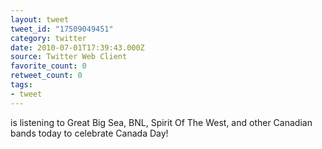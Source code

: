 ```yaml
---
layout: tweet
tweet_id: "17509049451"
category: twitter
date: 2010-07-01T17:39:43.000Z
source: Twitter Web Client
favorite_count: 0
retweet_count: 0
tags:
- tweet
---
```


is listening to Great Big Sea, BNL, Spirit Of The West, and other Canadian bands today to celebrate Canada Day!
